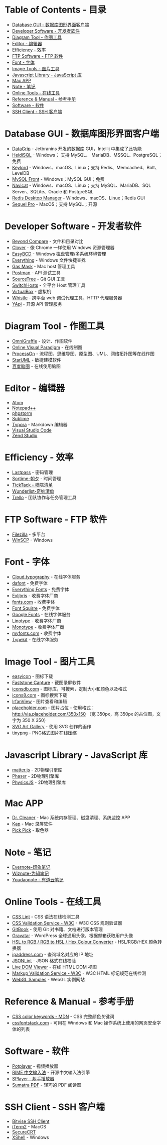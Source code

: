 Table of Contents - 目录
=================
   * [Database GUI - 数据库图形界面客户端](#database-gui---数据库图形界面客户端)
   * [Developer Software - 开发者软件](#developer-software---开发者软件)
   * [Diagram Tool - 作图工具](#diagram-tool---作图工具)
   * [Editor - 编辑器](#editor---编辑器)
   * [Efficiency - 效率](#efficiency---效率)
   * [FTP Software - FTP 软件](#ftp-software---ftp-软件)
   * [Font - 字体](#font---字体)
   * [Image Tools - 图片工具](#image-tools---图片工具)
   * [Javascript Library - JavaScript 库](#javascript-library---javascript-库)
   * [Mac APP](#mac-app)
   * [Note - 笔记](#note---笔记)
   * [Online Tools - 在线工具](#online-tools---在线工具)
   * [Reference &amp; Manual - 参考手册](#reference--manual---参考手册)
   * [Software - 软件](#software---软件)
   * [SSH Client - SSH 客户端](#ssh-client---ssh-客户端)



# Database GUI - 数据库图形界面客户端
- [DataGrip](https://www.jetbrains.com/datagrip/) - Jetbranins 开发的数据库 GUI，Intellij 中集成了此功能
- [HeidiSQL](https://www.heidisql.com/) -  Windows； 支持 MySQL、 MariaDB、MSSQL、PostgreSQL；免费
- [Keylord](https://protonail.com/) -  Windows、macOS、Linux；支持 Redis、Memcached、Bolt、LevelDB
- [MySQL Front](http://www.mysqlfront.de/) - Windows；MySQL GUI；免费
- [Navicat](https://navicat.com) - Windows、macOS、Linux；支持 MySQL、MariaDB、SQL Server、SQLite、Oracle 和 PostgreSQL
- [Redis Desktop Manager](https://redisdesktop.com/) - Windows、macOS、Linux；Redis GUI
- [Sequel Pro](http://www.sequelpro.com/) - MacOS；支持 MySQL；开源



# Developer Software - 开发者软件
- [Beyond Compare](http://scootersoftware.com/) - 文件和目录对比
- [Clover](http://cn.ejie.me/) - 像 Chrome 一样使用 Windows 资源管理器
- [EasyBCD](http://neosmart.net/EasyBCD/) - Windows 磁盘管理/多系统环境管理
- [Everything](http://www.voidtools.com/) - Windows 文件快捷查找
- [Gas Mask](http://clockwise.ee/) - Mac host 管理工具
- [Postman](https://www.getpostman.com/) - API 测试工具
- [SourceTree](https://www.sourcetreeapp.com/) - Git GUI 工具
- [SwitchHosts](https://github.com/oldj/SwitchHosts) - 全平台 Host 管理工具
- [VirtualBox](https://www.virtualbox.org/) - 虚拟机
- [Whistle](http://wproxy.org/) - 跨平台 web 调试代理工具，HTTP 代理服务器
- [YApi](https://hellosean1025.github.io/yapi/) -  开源 API 管理服务



# Diagram Tool - 作图工具
- [OmniGraffle](https://www.omnigroup.com/omnigraffle) - 设计、作图软件
- [Online Visual Paradigm](https://online.visual-paradigm.com) - 在线制图
- [ProcessOn](https://www.processon.com/) - 流程图、思维导图、原型图、UML、网络拓扑图等在线作图
- [StarUML](http://staruml.io/) - 敏捷建模软件
- [百度脑图](https://naotu.baidu.com/) - 在线使用脑图



# Editor - 编辑器
- [Atom](https://atom.io/)
- [Notepad++](https://notepad-plus-plus.org/)
- [phpstorm](https://www.jetbrains.com/phpstorm/)
- [Sublime](https://www.sublimetext.com/)
- [Typora](https://typora.io/) - Markdown 编辑器
- [Visual Studio Code](https://code.visualstudio.com/)
- [Zend Studio](http://www.zend.com/en/products/studio)



# Efficiency - 效率
- [Lastpass](https://www.lastpass.com/) - 密码管理
- [Sortime-朝夕](https://www.sortime.com/) - 时间管理
- [TickTack - 嘀嗒清单](https://www.dida365.com)
- [Wunderlist-奇妙清单](https://www.wunderlist.com/)
- [Trello](https://trello.com/) - 团队协作与任务管理工具


# FTP Software - FTP 软件
- [Filezilla](https://filezilla-project.org/) - 多平台
- [WinSCP](https://winscp.net) - Windows



# Font - 字体
- [Cloud.typography](https://www.typography.com/cloud/welcome/) - 在线字体服务
- [dafont](https://www.dafont.com/) - 免费字体
- [Everything Fonts](https://everythingfonts.com/) - 免费字体
- [Exljbris](https://www.exljbris.com/) - 收费字体厂商
- [fonts.com](https://www.fonts.com/) - 收费字体
- [Font Squirre](https://www.fontsquirrel.com/) - 免费字体
- [Google Fonts](https://www.google.com/fonts) - 在线字体服务
- [Linotype](https://www.linotype.com/) - 收费字体厂商
- [Monotype](http://www.monotype.com/) - 收费字体厂商
- [myfonts.com](http://www.myfonts.com/) - 收费字体
- [Typekit](https://typekit.com/) - 在线字体服务



# Image Tool - 图片工具
- [easyicon](http://www.easyicon.net/) - 图标下载
- [Faststone Capture](http://faststone.org/) - 截图录屏软件
- [iconsdb.com](https://www.iconsdb.com/) - 图标库，可搜索，定制大小和颜色以及格式
- [icons8.com](https://icons8.com/) - 图标搜索下载
- [IrfanView](http://www.irfanview.com/) - 图片查看和编辑
- [placeholder.com](https://placeholder.com/) - 图片占位 - 使用格式：http://via.placeholder.com/350x150 （宽 350px，高 350px 的占位图，文字为 350 X 350）
- [SVG Art Gallery](http://www1.plurib.us/svg_gallery/) - 使用 SVG 创作的画作
- [tinypng](https://tinypng.com/) - PNG格式图片在线压缩



# Javascript Library - JavaScript 库
- [matter.js](http://brm.io/matter-js/) - 2D物理引擎库
- [Phaser](http://phaser.io/) - 2D物理引擎库
- [PhysicsJS](http://wellcaffeinated.net/PhysicsJS/) - 2D物理引擎库



# Mac APP
- [Dr. Cleaner](https://www.drcleaner.com/) - Mac 系统内存管理、磁盘清理、系统监控 APP
- [Kap](https://getkap.co/) - Mac 录屏软件
- [Pick Pick](https://meniny.cn/) - 取色器



# Note - 笔记
- [Evernote-印象笔记](https://www.yinxiang.com/)
- [Wiznote-为知笔记](http://www.wiz.cn/)
- [Youdaonote - 有道云笔记](http://note.youdao.com/)



# Online Tools - 在线工具
- [CSS Lint](http://csslint.net/) - CSS 语法在线检测工具
- [CSS Validation Service - W3C](http://jigsaw.w3.org/css-validator/) - W3C CSS 规则验证器
- [GitBook](https://www.gitbook.com/) - 使用 Git 对书籍、文档进行版本管理
- [Gravatar](https://en.gravatar.com/) - WordPress 全球通用头像，根据邮箱获取用户头像
- [HSL to RGB / RGB to HSL / Hex Colour Converter](http://serennu.com/colour/hsltorgb.php) - HSL/RGB/HEX 颜色转换器
- [ipaddress.com](https://www.ipaddress.com/) - 查询域名对应的 IP 地址
- [JSONLint](https://jsonlint.com/) - JSON 格式在线校验
- [Live DOM Viewer](https://software.hixie.ch/utilities/js/live-dom-viewer/) - 在线 HTML DOM 视图
- [Markup Validation Service - W3C](https://validator.w3.org/) - W3C HTML 标记规范在线检测
- [WebGL Samples](http://webglsamples.org/) - WebGL 实例网站



# Reference & Manual - 参考手册
- [CSS color keywords - MDN](https://developer.mozilla.org/en-US/docs/Web/CSS/color_value#Color_keywords) - CSS 完整颜色关键词
- [cssfontstack.com](https://www.cssfontstack.com/) - 可用在 Windows 和 Mac 操作系统上使用的网页安全字体的列表



# Software - 软件
- [Potplayer](http://potplayer.daum.net) - 视频播放器
- [RIME 中文输入法](https://rime.im/) - 开源中文输入法引擎
- [SPlayer - 射手播放器](https://splayer.org/)
- [Sumatra PDF](https://www.sumatrapdfreader.org/download-free-pdf-viewer.html) - 轻巧的 PDF 阅读器



# SSH Client - SSH 客户端
- [Bitvise SSH Client](https://www.bitvise.com)
- [iTerm2](https://iterm2.com/) - MacOS
- [SecureCRT](https://www.vandyke.com/products/securecrt/)
- [XShell](http://www.netsarang.com/products/xsh_overview.html) - Windows
